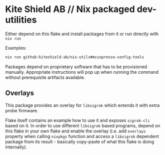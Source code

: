 # Kite Shield AB // Nix packaged dev-utilities

Either depend on this flake and install packages from it or run directly with `nix run`

Examples:
```sh
nix run github:kiteshield-ab/nix-utils#mcuxpresso-config-tools
```

Packages depend on proprietary software that has to be provisioned manually. Appropriate instructions will pop up when running the command without prerequisite artifacts available.

## Overlays

This package provides an overlay for `libsigrok` which extends it with extra probe firmware.

Flake itself contains an example how to use it and exposes `sigrok-cli` based on it. In order to use different `libsigrok` based programs, depend on this flake in your own flake and enable the overlay (i.e. add `overlays` property when calling `nixpkgs` function and access a `libsigrok` dependent package from its result - basically copy-paste of what this flake is doing internally).
